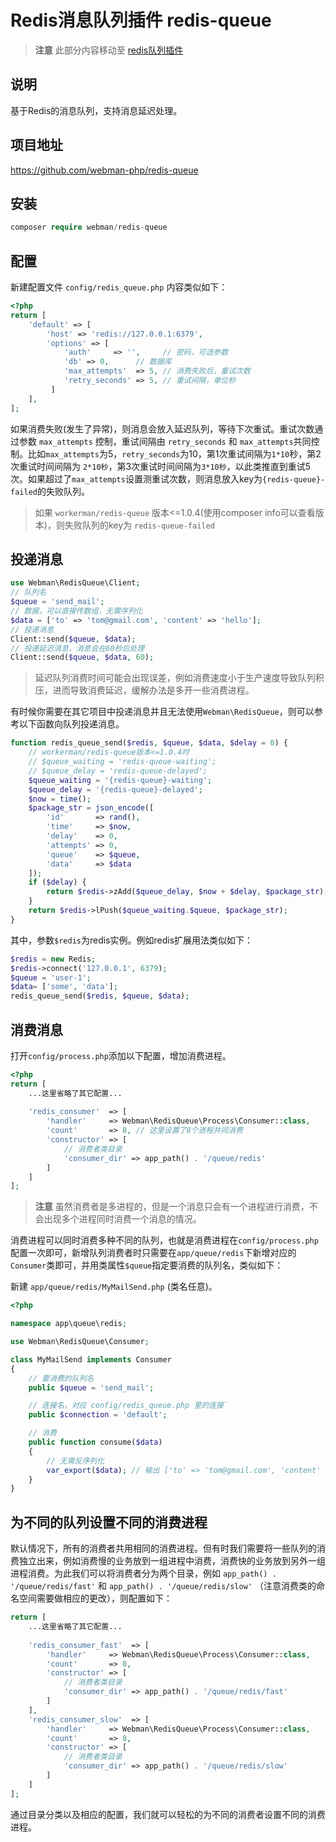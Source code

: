 # Redis消息队列插件 redis-queue

> **注意**
> 此部分内容移动至 [redis队列插件](https://www.workerman.net/plugin/12)

## 说明

基于Redis的消息队列，支持消息延迟处理。
  
## 项目地址

https://github.com/webman-php/redis-queue
  
## 安装
 
```php
composer require webman/redis-queue
```
  
## 配置

新建配置文件 `config/redis_queue.php` 内容类似如下：
  
```php
<?php
return [
    'default' => [
        'host' => 'redis://127.0.0.1:6379',
        'options' => [
            'auth'     => '',     // 密码，可选参数
            'db' => 0,      // 数据库
            'max_attempts'  => 5, // 消费失败后，重试次数
            'retry_seconds' => 5, // 重试间隔，单位秒
         ]
    ],
];
```

 如果消费失败(发生了异常)，则消息会放入延迟队列，等待下次重试。重试次数通过参数 `max_attempts` 控制，重试间隔由
`retry_seconds` 和 `max_attempts`共同控制。比如`max_attempts`为5，`retry_seconds`为10，第1次重试间隔为`1*10`秒，第2次重试时间间隔为 `2*10秒`，第3次重试时间间隔为`3*10秒`，以此类推直到重试5次。如果超过了`max_attempts`设置测重试次数，则消息放入key为`{redis-queue}-failed`的失败队列。

> 如果 `workerman/redis-queue` 版本<=1.0.4(使用composer info可以查看版本)，则失败队列的key为 `redis-queue-failed`

## 投递消息

```php
use Webman\RedisQueue\Client;
// 队列名
$queue = 'send_mail';
// 数据，可以直接传数组，无需序列化
$data = ['to' => 'tom@gmail.com', 'content' => 'hello'];
// 投递消息
Client::send($queue, $data);
// 投递延迟消息，消息会在60秒后处理
Client::send($queue, $data, 60);
```

> 延迟队列消费时间可能会出现误差，例如消费速度小于生产速度导致队列积压，进而导致消费延迟，缓解办法是多开一些消费进程。

有时候你需要在其它项目中投递消息并且无法使用`Webman\RedisQueue`，则可以参考以下函数向队列投递消息。

```php
function redis_queue_send($redis, $queue, $data, $delay = 0) {
    // workerman/redis-queue版本<=1.0.4时
    // $queue_waiting = 'redis-queue-waiting';
    // $queue_delay = 'redis-queue-delayed';
    $queue_waiting = '{redis-queue}-waiting';
    $queue_delay = '{redis-queue}-delayed';
    $now = time();
    $package_str = json_encode([
        'id'       => rand(),
        'time'     => $now,
        'delay'    => 0,
        'attempts' => 0,
        'queue'    => $queue,
        'data'     => $data
    ]);
    if ($delay) {
        return $redis->zAdd($queue_delay, $now + $delay, $package_str);
    }
    return $redis->lPush($queue_waiting.$queue, $package_str);
}
```

其中，参数`$redis`为redis实例。例如redis扩展用法类似如下：
```php
$redis = new Redis;
$redis->connect('127.0.0.1', 6379);
$queue = 'user-1';
$data= ['some', 'data'];
redis_queue_send($redis, $queue, $data);
````
  
## 消费消息

打开`config/process.php`添加以下配置，增加消费进程。

```php
<?php
return [
    ...这里省略了其它配置...
    
    'redis_consumer'  => [
        'handler'     => Webman\RedisQueue\Process\Consumer::class,
        'count'       => 8, // 这里设置了8个进程共同消费
        'constructor' => [
            // 消费者类目录
            'consumer_dir' => app_path() . '/queue/redis'
        ]
    ]
];
```

> **注意**
> 虽然消费者是多进程的，但是一个消息只会有一个进程进行消费，不会出现多个进程同时消费一个消息的情况。

消费进程可以同时消费多种不同的队列，也就是消费进程在`config/process.php`配置一次即可，新增队列消费者时只需要在`app/queue/redis`下新增对应的`Consumer`类即可，并用类属性`$queue`指定要消费的队列名，类似如下：

新建 `app/queue/redis/MyMailSend.php` (类名任意)。
```php
<?php

namespace app\queue\redis;

use Webman\RedisQueue\Consumer;

class MyMailSend implements Consumer
{
    // 要消费的队列名
    public $queue = 'send_mail';

    // 连接名，对应 config/redis_queue.php 里的连接`
    public $connection = 'default';

    // 消费
    public function consume($data)
    {
        // 无需反序列化
        var_export($data); // 输出 ['to' => 'tom@gmail.com', 'content' => 'hello']
    }
}
```

  
## 为不同的队列设置不同的消费进程
默认情况下，所有的消费者共用相同的消费进程。但有时我们需要将一些队列的消费独立出来，例如消费慢的业务放到一组进程中消费，消费快的业务放到另外一组进程消费。为此我们可以将消费者分为两个目录，例如 `app_path() . '/queue/redis/fast'` 和 `app_path() . '/queue/redis/slow'` （注意消费类的命名空间需要做相应的更改），则配置如下：
```php
return [
    ...这里省略了其它配置...
    
    'redis_consumer_fast'  => [
        'handler'     => Webman\RedisQueue\Process\Consumer::class,
        'count'       => 8,
        'constructor' => [
            // 消费者类目录
            'consumer_dir' => app_path() . '/queue/redis/fast'
        ]
    ],
    'redis_consumer_slow'  => [
        'handler'     => Webman\RedisQueue\Process\Consumer::class,
        'count'       => 8,
        'constructor' => [
            // 消费者类目录
            'consumer_dir' => app_path() . '/queue/redis/slow'
        ]
    ]
];
```

通过目录分类以及相应的配置，我们就可以轻松的为不同的消费者设置不同的消费进程。